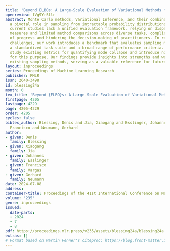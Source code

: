 ```yaml
---
title: 'Beyond ELBOs: A Large-Scale Evaluation of Variational Methods for Sampling'
openreview: fVg9YrSllr
abstract: Monte Carlo methods, Variational Inference, and their combinations play
  a pivotal role in sampling from intractable probability distributions. However,
  current studies lack a unified evaluation framework, relying on disparate performance
  measures and limited method comparisons across diverse tasks, complicating the assessment
  of progress and hindering the decision-making of practitioners. In response to these
  challenges, our work introduces a benchmark that evaluates sampling methods using
  a standardized task suite and a broad range of performance criteria. Moreover, we
  study existing metrics for quantifying mode collapse and introduce novel metrics
  for this purpose. Our findings provide insights into strengths and weaknesses of
  existing sampling methods, serving as a valuable reference for future developments.
layout: inproceedings
series: Proceedings of Machine Learning Research
publisher: PMLR
issn: 2640-3498
id: blessing24a
month: 0
tex_title: 'Beyond {ELBO}s: A Large-Scale Evaluation of Variational Methods for Sampling'
firstpage: 4205
lastpage: 4229
page: 4205-4229
order: 4205
cycles: false
bibtex_author: Blessing, Denis and Jia, Xiaogang and Esslinger, Johannes and Vargas,
  Francisco and Neumann, Gerhard
author:
- given: Denis
  family: Blessing
- given: Xiaogang
  family: Jia
- given: Johannes
  family: Esslinger
- given: Francisco
  family: Vargas
- given: Gerhard
  family: Neumann
date: 2024-07-08
address:
container-title: Proceedings of the 41st International Conference on Machine Learning
volume: '235'
genre: inproceedings
issued:
  date-parts:
  - 2024
  - 7
  - 8
pdf: https://proceedings.mlr.press/v235/assets/blessing24a/blessing24a.pdf
extras: []
# Format based on Martin Fenner's citeproc: https://blog.front-matter.io/posts/citeproc-yaml-for-bibliographies/
---
```

